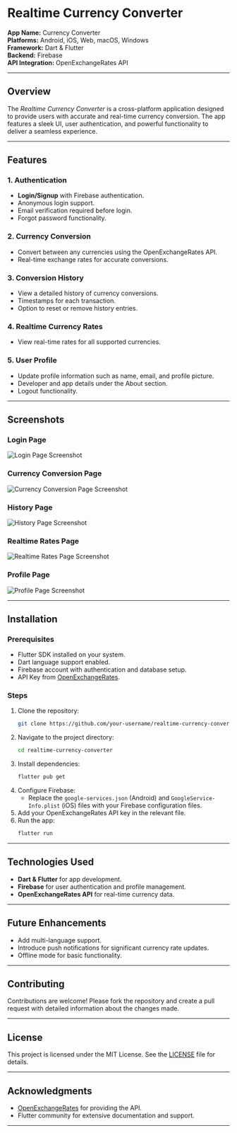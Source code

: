 # Realtime Currency Converter

**App Name:** Currency Converter  
**Platforms:** Android, iOS, Web, macOS, Windows  
**Framework:** Dart & Flutter  
**Backend:** Firebase  
**API Integration:** OpenExchangeRates API  

---

## Overview
The *Realtime Currency Converter* is a cross-platform application designed to provide users with accurate and real-time currency conversion. The app features a sleek UI, user authentication, and powerful functionality to deliver a seamless experience.

---

## Features

### 1. Authentication
- **Login/Signup** with Firebase authentication.
- Anonymous login support.
- Email verification required before login.
- Forgot password functionality.

### 2. Currency Conversion
- Convert between any currencies using the OpenExchangeRates API.
- Real-time exchange rates for accurate conversions.

### 3. Conversion History
- View a detailed history of currency conversions.
- Timestamps for each transaction.
- Option to reset or remove history entries.

### 4. Realtime Currency Rates
- View real-time rates for all supported currencies.

### 5. User Profile
- Update profile information such as name, email, and profile picture.
- Developer and app details under the About section.
- Logout functionality.

---

## Screenshots

### Login Page  
![Login Page Screenshot](url-to-login-page-screenshot)

### Currency Conversion Page  
![Currency Conversion Page Screenshot](url-to-conversion-page-screenshot)

### History Page  
![History Page Screenshot](url-to-history-page-screenshot)

### Realtime Rates Page  
![Realtime Rates Page Screenshot](url-to-realtime-rates-page-screenshot)

### Profile Page  
![Profile Page Screenshot](url-to-profile-page-screenshot)

---

## Installation

### Prerequisites
- Flutter SDK installed on your system.
- Dart language support enabled.
- Firebase account with authentication and database setup.
- API Key from [OpenExchangeRates](https://openexchangerates.org/).

### Steps
1. Clone the repository:
   ```bash
   git clone https://github.com/your-username/realtime-currency-converter.git
   ```
2. Navigate to the project directory:
   ```bash
   cd realtime-currency-converter
   ```
3. Install dependencies:
   ```bash
   flutter pub get
   ```
4. Configure Firebase:
   - Replace the `google-services.json` (Android) and `GoogleService-Info.plist` (iOS) files with your Firebase configuration files.
5. Add your OpenExchangeRates API key in the relevant file.
6. Run the app:
   ```bash
   flutter run
   ```

---

## Technologies Used
- **Dart & Flutter** for app development.
- **Firebase** for user authentication and profile management.
- **OpenExchangeRates API** for real-time currency data.

---

## Future Enhancements
- Add multi-language support.
- Introduce push notifications for significant currency rate updates.
- Offline mode for basic functionality.

---

## Contributing
Contributions are welcome! Please fork the repository and create a pull request with detailed information about the changes made.

---

## License
This project is licensed under the MIT License. See the [LICENSE](LICENSE) file for details.

---

## Acknowledgments
- [OpenExchangeRates](https://openexchangerates.org/) for providing the API.
- Flutter community for extensive documentation and support.

---
